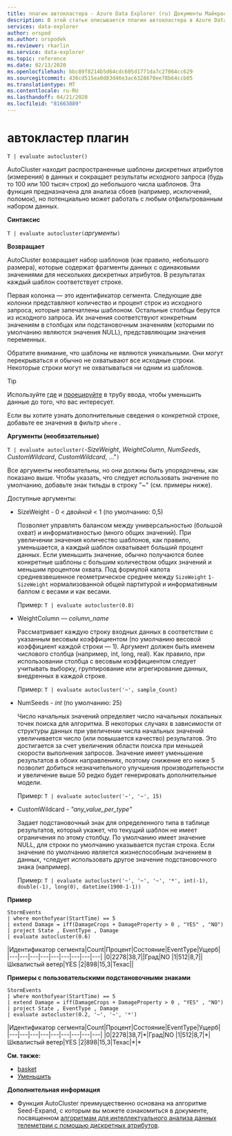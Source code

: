 ```yaml
---
title: плагин автокластера - Azure Data Explorer (ru) Документы Майкрософт
description: В этой статье описывается плагин автокластера в Azure Data Explorer.
services: data-explorer
author: orspod
ms.author: orspodek
ms.reviewer: rkarlin
ms.service: data-explorer
ms.topic: reference
ms.date: 02/13/2020
ms.openlocfilehash: bbc89f8214b5d64cdc605d1771da7c27064cc629
ms.sourcegitcommit: 436cd515ea0d83d46e3ac6328670ee78b64ccb05
ms.translationtype: MT
ms.contentlocale: ru-RU
ms.lasthandoff: 04/21/2020
ms.locfileid: "81663889"
---
```

# <a name="autocluster-plugin"></a>автокластер плагин

```kusto
T | evaluate autocluster()
```

AutoCluster находит распространенные шаблоны дискретных атрибутов (измерения) в данных и сокращает результаты исходного запроса (будь то 100 или 100 тысяч строк) до небольшого числа шаблонов. Эта функция предназначена для анализа сбоев (например, исключений, поломок), но потенциально может работать с любым отфильтрованным набором данных. 

**Синтаксис**

`T | evaluate autocluster(`*аргументы*`)`

**Возвращает**

AutoCluster возвращает набор шаблонов (как правило, небольшого размера), которые содержат фрагменты данных с одинаковыми значениями для нескольких дискретных атрибутов. В результатах каждый шаблон соответствует строке. 

Первая колонка — это идентификатор сегмента. Следующие две колонки представляют количество и процент строк из исходного запроса, которые запечатлены шаблоном. Остальные столбцы берутся из исходного запроса. Их значения соответствуют конкретным значениям в столбцах или подстановочным значениям (которыми по умолчанию являются значения NULL), представляющим значения переменных. 

Обратите внимание, что шаблоны не являются уникальными. Они могут перекрываться и обычно не охватывают все исходные строки. Некоторые строки могут не охватываться ни одним из шаблонов.

> [!TIP]
> Используйте [где](./whereoperator.md) и [проецируйте](./projectoperator.md) в трубу ввода, чтобы уменьшить данные до того, что вас интересует.
>
> Если вы хотите узнать дополнительные сведения о конкретной строке, добавьте ее значения в фильтр `where` .

**Аргументы (необязательные)**

`T | evaluate autocluster(`-*SizeWeight*, *WeightColumn*, *NumSeeds*, *CustomWildcard*, *CustomWildcard*, ..."`)`

Все аргументы необязательны, но они должны быть упорядочены, как показано выше. Чтобы указать, что следует использовать значение по умолчанию, добавьте знак тильды в строку "~" (см. примеры ниже).

Доступные аргументы:

* SizeWeight - 0 < *двойной* < 1 (по умолчанию: 0,5)

    Позволяет управлять балансом между универсальностью (большой охват) и информативностью (много общих значений). При увеличении значения количество шаблонов, как правило, уменьшается, а каждый шаблон охватывает больший процент данных. Если уменьшить значение, обычно получаются более конкретные шаблоны с большим количеством общих значений и меньшим процентом охвата. Под формулой капота средневзвешенное геометрическое среднее между `SizeWeight` `1-SizeWeight` нормализованной общей партитурой и информативным баллом с весами и как весами. 

    Пример: `T | evaluate autocluster(0.8)`

* WeightColumn — *column_name*

    Рассматривает каждую строку входных данных в соответствии с указанным весовым коэффициентом (по умолчанию весовой коэффициент каждой строки — 1). Аргумент должен быть именем числового столбца (например, int, long, real). Как правило, при использовании столбца с весовым коэффициентом следует учитывать выборку, группирование или агрегирование данных, внедренных в каждой строке.
    
    Пример: `T | evaluate autocluster('~', sample_Count)` 

* NumSeeds - *int* (по умолчанию: 25) 

    Число начальных значений определяет число начальных локальных точек поиска для алгоритма. В некоторых случаях в зависимости от структуры данных при увеличении числа начальных значений увеличивается число (или повышается качество) результатов. Это достигается за счет увеличения области поиска при меньшей скорости выполнения запросов. Значение имеет уменьшение результатов в обоих направлениях, поэтому снижение его ниже 5 позволит добиться незначительного улучшения производительности и увеличение выше 50 редко будет генерировать дополнительные модели.

    Пример: `T | evaluate autocluster('~', '~', 15)`

* CustomWildcard - *"any_value_per_type"*

    Задает подстановочный знак для определенного типа в таблице результатов, который укажет, что текущий шаблон не имеет ограничения по этому столбцу.
    По умолчанию имеет значение NULL, для строки по умолчанию указывается пустая строка. Если значение по умолчанию является жизнеспособным значением в данных, `*`следует использовать другое значение подстановочного знака (например).

    Пример: `T | evaluate autocluster('~', '~', '~', '*', int(-1), double(-1), long(0), datetime(1900-1-1))`

**Пример**

```kusto
StormEvents 
| where monthofyear(StartTime) == 5
| extend Damage = iff(DamageCrops + DamageProperty > 0 , "YES" , "NO")
| project State , EventType , Damage
| evaluate autocluster(0.6)
```

|Идентификатор сегмента|Count|Процент|Состояние|EventType|Ущерб|
|---|---|---|---|---|---|---|---|---|
|0|2278|38,7||Град|NO
|1|512|8,7||Шквалистый ветер|YES
|2|898|15,3|Техас||

**Примеры с пользовательскими подстановочными знаками**

```kusto
StormEvents 
| where monthofyear(StartTime) == 5
| extend Damage = iff(DamageCrops + DamageProperty > 0 , "YES" , "NO")
| project State , EventType , Damage 
| evaluate autocluster(0.2, '~', '~', '*')
```

|Идентификатор сегмента|Count|Процент|Состояние|EventType|Ущерб|
|---|---|---|---|---|---|---|---|---|
|0|2278|38,7|\*|Град|NO
|1|512|8,7|\*|Шквалистый ветер|YES
|2|898|15,3|Техас|\*|\*

**См. также:**

* [basket](./basketplugin.md)
* [Уменьшить](./reduceoperator.md)

**Дополнительная информация**

* Функция AutoCluster преимущественно основана на алгоритме Seed-Expand, с которым вы можете ознакомиться в документе, посвященном [алгоритмам для интеллектуального анализа данных телеметрии с помощью дискретных атрибутов](https://www.scitepress.org/DigitalLibrary/PublicationsDetail.aspx?ID=d5kcrO+cpEU=&t=1). 

